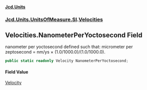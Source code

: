 #### [Jcd.Units](index 'index')
### [Jcd.Units.UnitsOfMeasure.SI](Jcd.Units.UnitsOfMeasure.SI 'Jcd.Units.UnitsOfMeasure.SI').[Velocities](Velocities 'Jcd.Units.UnitsOfMeasure.SI.Velocities')

## Velocities.NanometerPerYoctosecond Field

nanometer per yoctosecond defined such that: micrometer per zeptosecond = nm/ys × (1.0/1000.0)/(1.0/1000.0).

```csharp
public static readonly Velocity NanometerPerYoctosecond;
```

#### Field Value
[Velocity](Velocity 'Jcd.Units.UnitTypes.Velocity')